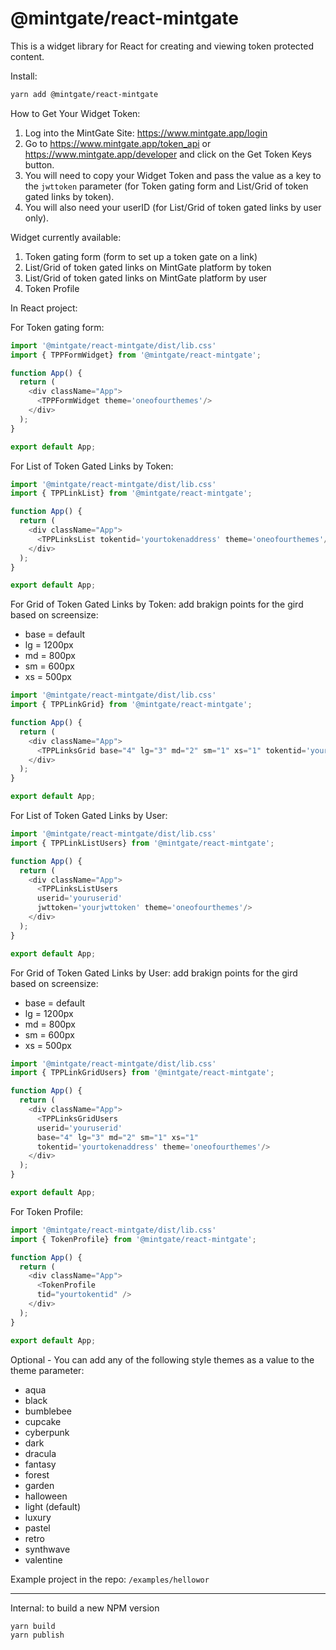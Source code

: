 # @mintgate/react-mintgate

This is a widget library for React for creating and viewing token protected content.

Install:
```bash
yarn add @mintgate/react-mintgate
```
How to Get Your Widget Token:
1. Log into the MintGate Site: https://www.mintgate.app/login
2. Go to https://www.mintgate.app/token_api or https://www.mintgate.app/developer and click on the Get Token Keys button. 
3. You will need to copy your Widget Token and pass the value as a key to the `jwttoken` parameter (for Token gating form and List/Grid of token gated links by token).
4. You will also need your userID (for List/Grid of token gated links by user only).


Widget currently available:
1. Token gating form (form to set up a token gate on a link)
2. List/Grid of token gated links on MintGate platform by token
3. List/Grid of token gated links on MintGate platform by user
4. Token Profile

In React project:

For Token gating form:
```js
import '@mintgate/react-mintgate/dist/lib.css'
import { TPPFormWidget} from '@mintgate/react-mintgate';

function App() {
  return (
    <div className="App">
      <TPPFormWidget theme='oneofourthemes'/>
    </div>
  );
}

export default App;
```

For List of Token Gated Links by Token:
```js
import '@mintgate/react-mintgate/dist/lib.css'
import { TPPLinkList} from '@mintgate/react-mintgate';

function App() {
  return (
    <div className="App">
      <TPPLinksList tokentid='yourtokenaddress' theme='oneofourthemes'/>
    </div>
  );
}

export default App;
```

For Grid of Token Gated Links by Token:
add brakign points for the gird based on screensize:
- base = default
- lg = 1200px
- md = 800px
- sm = 600px
- xs = 500px
```js
import '@mintgate/react-mintgate/dist/lib.css'
import { TPPLinkGrid} from '@mintgate/react-mintgate';

function App() {
  return (
    <div className="App">
      <TPPLinksGrid base="4" lg="3" md="2" sm="1" xs="1" tokentid='yourtokenaddress' theme='oneofourthemes'/>
    </div>
  );
}

export default App;
```

For List of Token Gated Links by User:
```js
import '@mintgate/react-mintgate/dist/lib.css'
import { TPPLinkListUsers} from '@mintgate/react-mintgate';

function App() {
  return (
    <div className="App">
      <TPPLinksListUsers 
      userid='youruserid'
      jwttoken='yourjwttoken' theme='oneofourthemes'/>
    </div>
  );
}

export default App;
```

For Grid of Token Gated Links by User:
add brakign points for the gird based on screensize:
- base = default
- lg = 1200px
- md = 800px
- sm = 600px
- xs = 500px
```js
import '@mintgate/react-mintgate/dist/lib.css'
import { TPPLinkGridUsers} from '@mintgate/react-mintgate';

function App() {
  return (
    <div className="App">
      <TPPLinksGridUsers 
      userid='youruserid'
      base="4" lg="3" md="2" sm="1" xs="1"
      tokentid='yourtokenaddress' theme='oneofourthemes'/>
    </div>
  );
}

export default App;
```

For Token Profile:
```js
import '@mintgate/react-mintgate/dist/lib.css'
import { TokenProfile} from '@mintgate/react-mintgate';

function App() {
  return (
    <div className="App">
      <TokenProfile
      tid="yourtokentid" />
    </div>
  );
}

export default App;
```

Optional - You can add any of the following style themes as a value to the theme parameter:
* aqua
* black
* bumblebee
* cupcake
* cyberpunk
* dark
* dracula
* fantasy
* forest
* garden
* halloween
* light (default)
* luxury
* pastel
* retro
* synthwave
* valentine

Example project in the repo:
`/examples/hellowor`


---
Internal: to build a new NPM version
```bash
yarn build
yarn publish
```